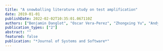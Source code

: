 ```yaml
---
title: "A snowballing literature study on test amplification"
date: 2019-01-01
publishDate: 2022-02-02T10:35:01.067110Z
authors: ["Benjamin Danglot", "Oscar Vera-Perez", "Zhongxing Yu", "Andy Zaidman", "Martin Monperrus", "Benoit Baudry"]
publication_types: ["2"]
abstract: ""
featured: false
publication: "*Journal of Systems and Software*"
---
```


